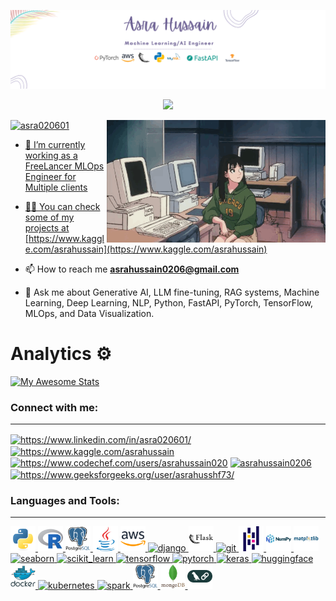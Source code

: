 ![logo](https://github.com/asra020601/asra020601/blob/main/Asra%20Hussain.png)
 
<p align="center">
  <a href="https://github.com/asra020601/readme-typing-svg">
<img src="https://readme-typing-svg.demolab.com/?lines=AI%20Engineer;Exploring%20Generative%20AI%20and%20LLMs&font=Fira%20Code&center=true&width=940&height=65&color=f75c7e&vCenter=true&pause=1000&size=29" />
</p>
<img align="right" alt="coding" width="350" src="https://github.com/asra020601/asra020601/blob/main/1_MjUN2C4TiR6dPIjitYOS6g.gif">

<p align="left"> <img src="https://komarev.com/ghpvc/?username=asra020601&label=Profile%20views&color=0e75b6&style=flat" alt="asra020601" /> </p>


- 🔭 I’m currently working as a FreeLancer MLOps Engineer for Multiple clients

- 👨‍💻 You can check some of my projects at [https://www.kaggle.com/asrahussain](https://www.kaggle.com/asrahussain)

- 📫 How to reach me **asrahussain0206@gmail.com**

- 💬 Ask me about Generative AI, LLM fine-tuning, RAG systems, Machine Learning, Deep Learning, NLP, Python, FastAPI, PyTorch, TensorFlow, MLOps, and Data Visualization.

 
# Analytics ⚙️
 [![My Awesome Stats](https://awesome-github-stats.azurewebsites.net/user-stats/asra020601?cardType=github&theme=nightowl)](https://git.io/awesome-stats-card)
   
   

<h3 align="left">Connect with me:</h3>
<hr>
<p align="left">
<a href="https://www.linkedin.com/in/asra020601/" target="blank"><img align="center" src="https://raw.githubusercontent.com/rahuldkjain/github-profile-readme-generator/master/src/images/icons/Social/linked-in-alt.svg" alt="https://www.linkedin.com/in/asra020601/" height="30" width="40" /></a>
<a href="https://www.kaggle.com/asrahussain" target="blank"><img align="center" src="https://raw.githubusercontent.com/rahuldkjain/github-profile-readme-generator/master/src/images/icons/Social/kaggle.svg" alt="https://www.kaggle.com/asrahussain" height="30" width="40" /></a>
<a href="https://www.codechef.com/users/asrahussain020" target="blank"><img align="center" src="https://cdn.jsdelivr.net/npm/simple-icons@3.1.0/icons/codechef.svg" alt="https://www.codechef.com/users/asrahussain020" height="30" width="40" /></a>
<a href="https://www.hackerrank.com/profile/asrahussain0206" target="blank"><img align="center" src="https://raw.githubusercontent.com/rahuldkjain/github-profile-readme-generator/master/src/images/icons/Social/hackerrank.svg" alt="asrahussain0206" height="30" width="40" /></a>
<a href="https://www.geeksforgeeks.org/user/asrahusshf73/" target="blank"><img align="center" src="https://raw.githubusercontent.com/rahuldkjain/github-profile-readme-generator/master/src/images/icons/Social/geeks-for-geeks.svg" alt="https://www.geeksforgeeks.org/user/asrahusshf73/" height="30" width="40" /></a>
</p>
</p>

<h3 align="left">Languages and Tools:</h3>
<hr>
<p align="left">
  <a href="https://www.python.org" target="_blank" rel="noreferrer"> <img src="https://raw.githubusercontent.com/devicons/devicon/master/icons/python/python-original.svg" alt="python" width="40" height="40"/> </a>
  <a href="https://www.r-project.org/" target="_blank" rel="noreferrer"> <img src="https://raw.githubusercontent.com/devicons/devicon/master/icons/r/r-original.svg" alt="r" width="40" height="40"/> </a>
  <a href="https://www.w3schools.com/sql/" target="_blank" rel="noreferrer"> <img src="https://raw.githubusercontent.com/devicons/devicon/master/icons/postgresql/postgresql-original-wordmark.svg" alt="sql" width="40" height="40"/> </a>
  <a href="https://www.java.com" target="_blank" rel="noreferrer"> <img src="https://raw.githubusercontent.com/devicons/devicon/master/icons/java/java-original.svg" alt="java" width="40" height="40"/> </a>
  <a href="https://aws.amazon.com" target="_blank" rel="noreferrer"> <img src="https://raw.githubusercontent.com/devicons/devicon/master/icons/amazonwebservices/amazonwebservices-original-wordmark.svg" alt="aws" width="40" height="40"/> </a>
  <a href="https://www.djangoproject.com/" target="_blank" rel="noreferrer"> <img src="https://cdn.worldvectorlogo.com/logos/django.svg" alt="django" width="40" height="40"/> </a>
  <a href="https://flask.palletsprojects.com/" target="_blank" rel="noreferrer"> <img src="https://raw.githubusercontent.com/devicons/devicon/master/icons/flask/flask-original-wordmark.svg" alt="flask" width="40" height="40"/> </a>
  <a href="https://git-scm.com/" target="_blank" rel="noreferrer"> <img src="https://www.vectorlogo.zone/logos/git-scm/git-scm-icon.svg" alt="git" width="40" height="40"/> </a>
  <a href="https://pandas.pydata.org/" target="_blank" rel="noreferrer"> <img src="https://raw.githubusercontent.com/devicons/devicon/2ae2a900d2f041da66e950e4d48052658d850630/icons/pandas/pandas-original.svg" alt="pandas" width="40" height="40"/> </a>
  <a href="https://www.numpy.org/" target="_blank" rel="noreferrer"> <img src="https://raw.githubusercontent.com/devicons/devicon/master/icons/numpy/numpy-original-wordmark.svg" alt="numpy" width="40" height="40"/> </a>
  <a href="https://matplotlib.org/" target="_blank" rel="noreferrer"> <img src="https://raw.githubusercontent.com/devicons/devicon/master/icons/matplotlib/matplotlib-original-wordmark.svg" alt="matplotlib" width="40" height="40"/> </a>
  <a href="https://seaborn.pydata.org/" target="_blank" rel="noreferrer"> <img src="https://seaborn.pydata.org/_images/logo-mark-lightbg.svg" alt="seaborn" width="40" height="40"/> </a>
  <a href="https://scikit-learn.org/" target="_blank" rel="noreferrer"> <img src="https://upload.wikimedia.org/wikipedia/commons/0/05/Scikit_learn_logo_small.svg" alt="scikit_learn" width="40" height="40"/> </a>
  <a href="https://www.tensorflow.org" target="_blank" rel="noreferrer"> <img src="https://www.vectorlogo.zone/logos/tensorflow/tensorflow-icon.svg" alt="tensorflow" width="40" height="40"/> </a>
  <a href="https://pytorch.org/" target="_blank" rel="noreferrer"> <img src="https://www.vectorlogo.zone/logos/pytorch/pytorch-icon.svg" alt="pytorch" width="40" height="40"/> </a>
  <a href="https://keras.io/" target="_blank" rel="noreferrer"> <img src="https://upload.wikimedia.org/wikipedia/commons/thumb/a/ae/Keras_logo.svg/300px-Keras_logo.svg.png" alt="keras" width="40" height="40"/> </a>
  <a href="https://huggingface.co/" target="_blank" rel="noreferrer"> <img src="https://huggingface.co/front/assets/huggingface_logo.svg" alt="huggingface" width="40" height="40"/> </a>
  <a href="https://www.docker.com/" target="_blank" rel="noreferrer"> <img src="https://raw.githubusercontent.com/devicons/devicon/master/icons/docker/docker-original-wordmark.svg" alt="docker" width="40" height="40"/> </a>
  <a href="https://kubernetes.io" target="_blank" rel="noreferrer"> <img src="https://www.vectorlogo.zone/logos/kubernetes/kubernetes-icon.svg" alt="kubernetes" width="40" height="40"/> </a>
  <a href="https://spark.apache.org/" target="_blank" rel="noreferrer"> <img src="https://www.vectorlogo.zone/logos/apache_spark/apache_spark-icon.svg" alt="spark" width="40" height="40"/> </a>
  <a href="https://www.postgresql.org/" target="_blank" rel="noreferrer"> <img src="https://raw.githubusercontent.com/devicons/devicon/master/icons/postgresql/postgresql-original-wordmark.svg" alt="postgresql" width="40" height="40"/> </a>
  <a href="https://www.mongodb.com/" target="_blank" rel="noreferrer"> <img src="https://raw.githubusercontent.com/devicons/devicon/master/icons/mongodb/mongodb-original-wordmark.svg" alt="mongodb" width="40" height="40"/> </a>
  <a href="https://langchain.com/" target="_blank" rel="noreferrer"> <img src="https://github.com/asra020601/asra020601/blob/main/langchain-color.png" alt="langchain" width="40" height="40"/> </a>
